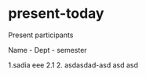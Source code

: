 # present-today

Present participants

Name - Dept - semester

1.sadia eee 2.1
2. asdasdad-asd asd asd


 
